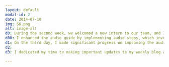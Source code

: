 ```yaml
---
layout: default
modal-id: 2
date: 2014-07-18
img: S6.png
alt: image-alt
d0: During the second week, we welcomed a new intern to our team, and I participated in the weekly Lusail team meeting. My primary objective for the week was to duplicate the source code of the Australian Center for Moving Image in order to develop my own audio guide for a fictional exhibition. I took the time to familiarize myself with audio guides and conducted research on existing projects and code repositories related to this field.
d00: I enhanced the audio guide by implementing audio stops, which involved incorporating various forms of media such as images and captions in both English and Arabic. To streamline the process, I utilized the SharePoint repository specifically for exhibition materials. However, this task proved to be time-consuming as it required extracting audio from videos and separating them into English and Arabic versions. Nonetheless, I enjoyed working on this objective. Furthermore, to ensure consistency and adhere to the Lusail Museum's brand guidelines, I incorporated their official logo and utilized their specified hex colors throughout the design.
d1: On the third day, I made significant progress on improving the audio guide by introducing additional elements. Specifically, I focused on incorporating videos into one of the stops, which serves to provide users with a multi-modal experience by combining visual content with the audio explanations. Additionally, I explored the integration of a translate button that enables captions to switch between Arabic and English languages.
d2: 
d3: I dedicated my time to making important updates to my weekly blog and intern passport. I also created a section in my blog which could show my audio guide that I worked on this week. 

---
```


